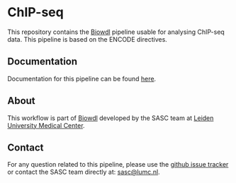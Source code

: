 # ChIP-seq

This repository contains the [Biowdl](https://github.com/biowdl) 
pipeline usable for analysing ChIP-seq data. This pipeline is based
on the ENCODE directives.

## Documentation

Documentation for this pipeline can be found 
[here](https://biowdl.github.io/ChIP-seq/).

## About
This workflow is part of [Biowdl](https://github.com/biowdl)
developed by the SASC team at [Leiden University Medical Center](https://www.lumc.nl/). 

## Contact

<p>
  <!-- Obscure e-mail address for spammers -->
For any question related to this pipeline, please use the
<a href='https://github.com/biowdl/ChIP-seq/issues'>github issue tracker</a>
or contact the SASC team directly at: 
<a href='&#109;&#97;&#105;&#108;&#116;&#111;&#58;&#115;&#97;&#115;&#99;&#64;&#108;&#117;&#109;&#99;&#46;&#110;&#108;'>
&#115;&#97;&#115;&#99;&#64;&#108;&#117;&#109;&#99;&#46;&#110;&#108;</a>.
</p>
